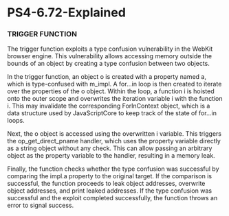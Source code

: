 # PS4-6.72-Explained
### TRIGGER FUNCTION
<p>
The trigger function exploits a type confusion vulnerability in the WebKit browser engine. This vulnerability allows accessing memory outside the bounds of an object by creating a type confusion between two objects.

In the trigger function, an object o is created with a property named a, which is type-confused with m_impl. A for...in loop is then created to iterate over the properties of the o object. Within the loop, a function i is hoisted onto the outer scope and overwrites the iteration variable i with the function i. This may invalidate the corresponding ForInContext object, which is a data structure used by JavaScriptCore to keep track of the state of for...in loops.

Next, the o object is accessed using the overwritten i variable. This triggers the op_get_direct_pname handler, which uses the property variable directly as a string object without any check. This can allow passing an arbitrary object as the property variable to the handler, resulting in a memory leak.

Finally, the function checks whether the type confusion was successful by comparing the impl.a property to the original target. If the comparison is successful, the function proceeds to leak object addresses, overwrite object addresses, and print leaked addresses. If the type confusion was successful and the exploit completed successfully, the function throws an error to signal success.
</p>
